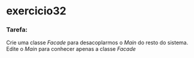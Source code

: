 # exercicio32

### Tarefa:

Crie uma classe _Facade_ para desacoplarmos o _Main_ do resto do sistema.
Edite o _Main_ para conhecer apenas a classe _Facade_
